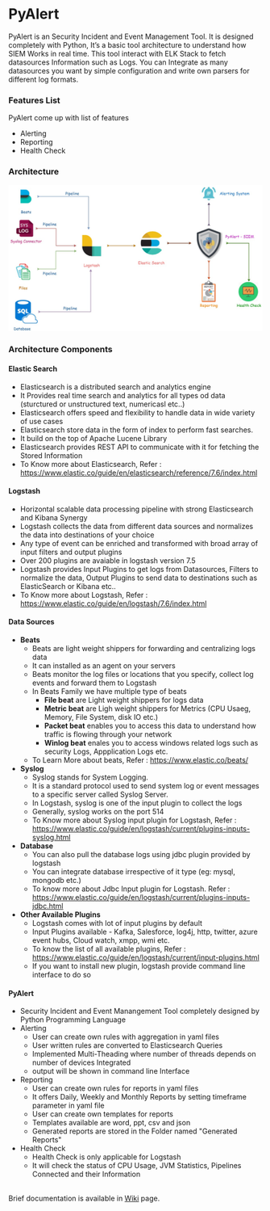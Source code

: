 # PyAlert
PyAlert is an Security Incident and Event Management Tool. It is designed completely with Python, It’s a basic tool architecture to understand how SIEM Works in real time. This tool interact with ELK Stack to fetch datasources Information such as Logs. You can Integrate as many datasources you want by simple configuration and write own parsers for different log formats.
<br/>
### Features List
PyAlert come up with list of features
- Alerting
- Reporting
- Health Check
### Architecture
![PyAlert Architecture](architechture.jpg)
### Architecture Components
#### Elastic Search
- Elasticsearch is a distributed search and analytics engine
- It Provides real time search and analytics for all types od data (sturctured or unstructured text, numericasl etc..)
- Elasticsearch offers speed and flexibility to handle data in wide variety of use cases
- Elasticsearch store data in the form of index to perform fast searches.
- It build on the top of Apache Lucene Library
- Elasticsearch provides REST API to communicate with it for fetching the Stored Information
- To Know more about Elasticsearch, Refer : https://www.elastic.co/guide/en/elasticsearch/reference/7.6/index.html

#### Logstash
- Horizontal scalable data processing pipeline with strong Elasticsearch and Kibana Synergy
- Logstash collects the data from different data sources and normalizes the data into destinations of your choice
- Any type of event can be enriched and transformed with broad array of input filters and output plugins
- Over 200 plugins are avaiable in logstash version 7.5
- Logstash provides Input Plugins to get logs from Datasources, Filters to normalize the data, Output Plugins to send data to destinations such as ElasticSearch or Kibana etc..
- To Know more about Logstash, Refer : https://www.elastic.co/guide/en/logstash/7.6/index.html

#### Data Sources
- <b>Beats</b>
  - Beats are light weight shippers for forwarding and centralizing logs data
  - It can installed as an agent on your servers
  - Beats monitor the log files or locations that you specify, collect log events and forward them to Logstash
  - In Beats Family we have multiple type of beats
    - <b>File beat</b> are Light weight shippers for logs data
    - <b>Metric beat</b> are Ligh weight shippers for Metrics (CPU Usaeg, Memory, File System, disk IO etc.)
    - <b>Packet beat</b> enables you to access this data to understand how traffic is flowing through your network
    - <b>Winlog beat</b> enales you to access windows related logs such as security Logs, Appplication Logs etc.
  - To Learn More about beats, Refer : https://www.elastic.co/beats/
- <b>Syslog</b>
  - Syslog stands for System Logging.
  - It is a standard protocol used to send system log or event messages to a specific server called Syslog Server.
  - In Logstash, syslog is one of the input plugin to collect the logs
  - Generally, syslog works on the port 514
  - To Know more about Syslog input plugin for Logstash, Refer : https://www.elastic.co/guide/en/logstash/current/plugins-inputs-syslog.html
- <b>Database</b>
  - You can also pull the database logs using jdbc plugin provided by logstash
  - You can integrate database irrespective of it type (eg: mysql, mongodb etc.)
  - To know more about Jdbc Input plugin for Logstash. Refer : https://www.elastic.co/guide/en/logstash/current/plugins-inputs-jdbc.html
- <b>Other Available Plugins</b>
  - Logstash comes with lot of input plugins by default
  - Input Plugins available - Kafka, Salesforce, log4j, http, twitter, azure event hubs, Cloud watch, xmpp, wmi etc.
  - To know the list of all available plugins, Refer : https://www.elastic.co/guide/en/logstash/current/input-plugins.html
  - If you want to install new plugin, logstash provide command line interface to do so

#### PyAlert
  - Security Incident and Event Manangement Tool completely designed by Python Programming Language
  - Alerting
    - User can create own rules with aggregation in yaml files
    - User written rules are converted to Elasticsearch Queries
    - Implemented Multi-Theading where number of threads depends on number of devices Integrated
    - output will be shown in command line Interface
  - Reporting
    - User can create own rules for reports in yaml files
    - It offers Daily, Weekly and Monthly Reports by setting timeframe parameter in yaml file
    - User can create own templates for reports
    - Templates available are word, ppt, csv and json
    - Generated reports are stored in the Folder named "Generated Reports"
  - Health Check
    - Health Check is only applicable for Logstash
    - It will check the status of CPU Usage, JVM Statistics, Pipelines Connected and their Information
  <br/>
  Brief documentation is available in <a href="https://github.com/srinivas946/PyAlert/wiki">Wiki</a> page.

